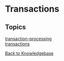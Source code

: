 # Transactions

## Topics

[transaction-processing](./transaction-processing)  
[transactions](./transactions)  

[Back to Knowledgebase](./../README.md)
